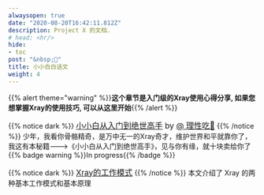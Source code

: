 ```yaml
---
alwaysopen: true
date: "2020-08-20T16:42:11.812Z"
description: Project X 的文档.
# head: <hr/>
hide:
- toc
post: "&nbsp;📙"
title: 小小白白话文
weight: 4
---
```

{{% alert theme="warning" %}}**这个章节是入门级的Xray使用心得分享, 如果您想掌握Xray的使用技巧, 可以从这里开始**{{% /alert %}}
<br>

{{% notice dark %}}
<font size=3>[小小白从入门到绝世高手](./work) by [@ 理性吃🍉]()</font>
{{% /notice %}}
 少年，我看你骨骼精奇，是万中无一的Xray奇才，维护世界和平就靠你了，我这有本秘籍--->《小小白从入门到绝世高手》，见与你有缘，就十块卖给你了 {{% badge warning %}}In progress{{% /badge %}}

{{% notice dark %}}
<font size=3>[Xray的工作模式](./work)</font>
{{% /notice %}}
本文介绍了 Xray 的两种基本工作模式和基本原理
